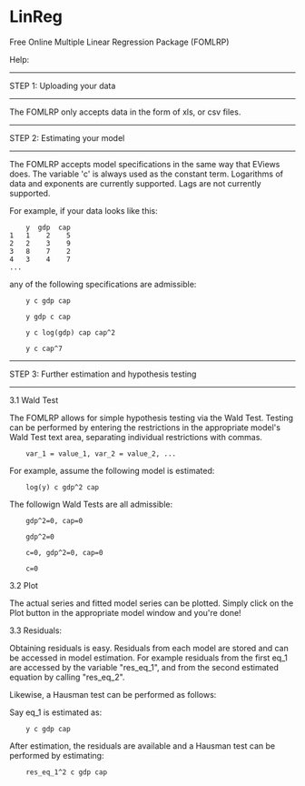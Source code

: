 LinReg
======

Free Online Multiple Linear Regression Package (FOMLRP)

Help:

**********************************************************************************************************************
STEP 1: Uploading your data
**********************************************************************************************************************

The FOMLRP only accepts data in the form of xls, or csv files. 

**********************************************************************************************************************
STEP 2: Estimating your model
**********************************************************************************************************************

The FOMLRP accepts model specifications in the same way that EViews does. The variable 'c' is always used as the
constant term. Logarithms of data and exponents are currently supported. Lags are not currently supported.

For example, if your data looks like this:

        y  gdp  cap
    1   1    2    5
    2   2    3    9
    3   8    7    2
    4   3    4    7
    ...
    
any of the following specifications are admissible:

        y c gdp cap

        y gdp c cap

        y c log(gdp) cap cap^2

        y c cap^7

**********************************************************************************************************************
STEP 3: Further estimation and hypothesis testing
**********************************************************************************************************************

3.1 Wald Test

The FOMLRP allows for simple hypothesis testing via the Wald Test. Testing can be performed by entering the restrictions
in the appropriate model's Wald Test text area, separating individual restrictions with commas.

        var_1 = value_1, var_2 = value_2, ...

For example, assume the following model is estimated:

        log(y) c gdp^2 cap
        
The followign Wald Tests are all admissible:

        gdp^2=0, cap=0

        gdp^2=0

        c=0, gdp^2=0, cap=0

        c=0
        
3.2 Plot

The actual series and fitted model series can be plotted. Simply click on the Plot button in the appropriate model window
and you're done!

3.3 Residuals:

Obtaining residuals is easy. Residuals from each model are stored and can be accessed in model estimation. 
For example residuals from the first eq_1 are accessed by the variable "res_eq_1", and from the second estimated equation
by calling "res_eq_2".

Likewise, a Hausman test can be performed as follows:

Say eq_1 is estimated as:

        y c gdp cap
        
After estimation, the residuals are available and a Hausman test can be performed by estimating:

        res_eq_1^2 c gdp cap

